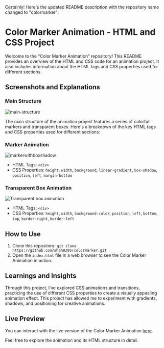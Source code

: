 Certainly! Here's the updated README description with the repository name changed to "colormarker":

# Color Marker Animation - HTML and CSS Project

Welcome to the "Color Marker Animation" repository! This README provides an overview of the HTML and CSS code for an animation project. It also includes information about the HTML tags and CSS properties used for different sections.

## Screenshots and Explanations

### Main Structure

![main-structure](https://github.com/shah9380/colormarker/assets/130676464/15233ca6-bc2b-4b21-a0b7-3736d5bdc7bb)

The main structure of the animation project features a series of colorful markers and transparent boxes. Here's a breakdown of the key HTML tags and CSS properties used for different sections:

### Marker Animation

![markerwithboxshadow](https://github.com/shah9380/colormarker/assets/130676464/3d7c5aab-a91a-4517-be9b-9b4bae6a09fd)

- HTML Tags: `<div>`
- CSS Properties: `height`, `width`, `background`, `linear-gradient`, `box-shadow`, `position`, `left`, `margin-bottom`

### Transparent Box Animation

![Transparent box animation](https://github.com/shah9380/colormarker/assets/130676464/53a5ab8a-f4b6-4d2b-9ba7-eae6e29d7b59)

- HTML Tags: `<div>`
- CSS Properties: `height`, `width`, `background-color`, `position`, `left`, `bottom`, `top`, `border-right`, `border-left`

## How to Use

1. Clone this repository: `git clone https://github.com/shah9380/colormarker.git`
2. Open the `index.html` file in a web browser to see the Color Marker Animation in action.

## Learnings and Insights

Through this project, I've explored CSS animations and transitions, practicing the use of different CSS properties to create a visually appealing animation effect. This project has allowed me to experiment with gradients, shadows, and positioning for creative animations.

## Live Preview

You can interact with the live version of the Color Marker Animation [here](https://shah9380.github.io/colormarker/).

Feel free to explore the animation and its HTML structure in detail.
